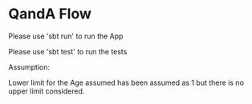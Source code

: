# QandA Flow

Please use 'sbt run' to run the App

Please use 'sbt test' to run the tests


Assumption:

Lower limit for the Age assumed has been assumed as 1 but there is no upper limit considered.

